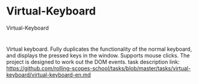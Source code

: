 # Virtual-Keyboard
Virtual-Keyboard
#
Virtual keyboard. Fully duplicates the functionality of the normal keyboard, and displays the pressed keys in the window. Supports mouse clicks. The project is designed to work out the DOM events. 
task description link:
https://github.com/rolling-scopes-school/tasks/blob/master/tasks/virtual-keyboard/virtual-keyboard-en.md
